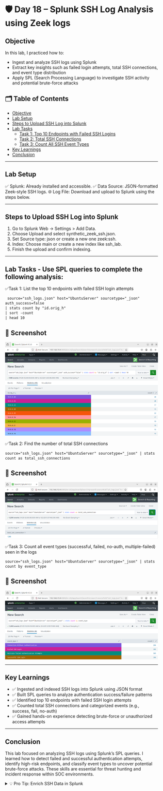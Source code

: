 # 🛡️ Day 18 – Splunk SSH Log Analysis using Zeek logs

## Objective

In this lab, I practiced how to:
- Ingest and analyze SSH logs using Splunk
- Extract key insights such as failed login attempts, total SSH connections, and event type distribution
- Apply SPL (Search Processing Language) to investigate SSH activity and potential brute-force attacks

## 🗂️ Table of Contents
- [Objective](#objective)
- [Lab Setup](#lab-setup)
- [Steps to Upload SSH Log into Splunk](#steps-to-upload-ssh-log-into-splunk)
- [Lab Tasks](#lab-tasks---use-spl-queries-to-complete-the-following-analysis)
  - [Task 1: Top 10 Endpoints with Failed SSH Logins](#task-1-list-the-top-10-endpoints-with-failed-ssh-login-attempts)
  - [Task 2: Total SSH Connections](#task-2-find-the-number-of-total-ssh-connections)
  - [Task 3: Count All SSH Event Types](#task-3-count-all-event-types-successful-failed-no-auth-multiple-failed)
- [Key Learnings](#key-learnings)
- [Conclusion](#conclusion)

---

## Lab Setup
✅ Splunk: Already installed and accessible.
✅ Data Source: JSON-formatted Zeek-style SSH logs.
🌐 Log File: Download and upload to Splunk using the steps below.

---

## Steps to Upload SSH Log into Splunk
1. Go to Splunk Web → Settings > Add Data.
2. Choose Upload and select synthetic_zeek_ssh.json.
3. Set Source type: json or create a new one zeek:ssh.
4. Index: Choose main or create a new index like ssh_lab.
5. Finish the upload and confirm indexing.


---

## Lab Tasks - Use SPL queries to complete the following analysis:

✅Task 1: List the top 10 endpoints with failed SSH login attempts
```
 source="ssh_logs.json" host="UbuntuServer" sourcetype="_json" auth_success=false
| stats count by "id.orig_h"
| sort -count
| head 10
```

## 📸 Screenshot
<p align="center">
  <img src="../../Screenshots/Day-18_Splunk_SPL-List-Top-10-Endpoints-Failed-SSH-Login-Attempts.png" width="600">
</p>


✅Task 2: Find the number of total SSH connections
```
source="ssh_logs.json" host="UbuntuServer" sourcetype="_json" | stats count as total_ssh_connections
```

## 📸 Screenshot
<p align="center">
  <img src="../../Screenshots/Day-18_Splunk_SPL-Total-SSH-Connection.png" width="600">
</p>


✅Task 3: Count all event types (successful, failed, 
 no-auth, multiple-failed) seen in the logs
 ```
 source="ssh_logs.json" host="UbuntuServer" sourcetype="_json" | stats count by event_type
```

## 📸 Screenshot
<p align="center">
  <img src="../../Screenshots/Day-18_Splunk_SPL-Count-All-SSH-Event-Types.png" width="600">
</p>

---

## Key Learnings
- ✅ Ingested and indexed SSH logs into Splunk using JSON format
- ✅ Built SPL queries to analyze authentication success/failure patterns
- ✅ Identified top 10 endpoints with failed SSH login attempts
- ✅ Counted total SSH connections and categorized events (e.g., success, fail, no-auth)
- ✅ Gained hands-on experience detecting brute-force or unauthorized access attempts


---

## Conclusion
This lab focused on analyzing SSH logs using Splunk’s SPL queries. I learned how to detect failed and successful authentication attempts, identify high-risk endpoints, and classify event types to uncover potential brute-force attacks. These skills are essential for threat hunting and incident response within SOC environments.

<details>
<summary>💡 Pro Tip: Enrich SSH Data in Splunk</summary>

- Use field aliases or `eval` to normalize IP fields (e.g., `src_ip`, `dest_ip`)
- Combine SSH logs with threat intel feeds for IP reputation lookups
- Set alerts for high failed login counts or unusual SSH ports
- Use Splunk visualizations to track brute-force patterns over time

</details>
